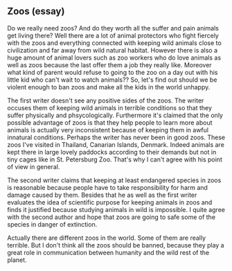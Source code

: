 ## Zoos (essay)

Do we really need zoos? And do they worth all the suffer and pain animals get living there? Well there are a lot of animal protectors who fight fiercely with the zoos and everything connected with keeping wild animals close to civilization and far away from wild natural habitat. However there is also a huge amount of animal lovers such as zoo workers who do love animals as well as zoos because the last offer them a job they really like. Moreover what kind of parent would refuse to going to the zoo on a day out with his little kid who can't wait to watch animals?? So, let's find out should we be violent enough to ban zoos and make all the kids in the world unhappy.

The first writer doesn't see any positive sides of the zoos. The writer occuses them of keeping wild animals in terrible conditions so that they suffer physically and phsycologically. Furthermore it's claimed that the only possible advantage of zoos is that they help people to learn more about animals is actually very inconsistent because of keeping them in awful innatural conditions. Perhaps the writer has never been in good zoos. These zoos I've visited in Thailand, Canarian Islands, Denmark. Indeed animals are kept there in large lovely paddocks according to their demands but not in tiny cages like in St. Petersburg Zoo. That's why I can't agree with his point of view in general.

The second writer claims that keeping at least endangered species in zoos is reasonable because people have to take responsibility for harm and damage caused by them. Besides that he as well as the first writer evaluates the idea of scientific purpose for keeping animals in zoos and finds it justified because studying animals in wild is impossible. I quite agree with the second author and hope that zoos are going to safe some of the species in danger of extinction.

Actually there are different zoos in the world. Some of them are really terrible. But I don't think all the zoos should be banned, because they play a great role in communication between humanity and the wild rest of the planet.
